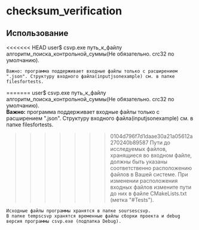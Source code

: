 # checksum_verification
## Использование  
<<<<<<< HEAD
	user$ csvp.exe путь_к_файлу алгоритм_поиска_контрольной_суммы(Не обязательно. crc32 по умолчанию). 
 
	Важно: программа поддерживает входные файлы только с расширением ".json". Структуру входного файла(inputjsonexample) см. в папке filesfortests.
=======
	user$ csvp.exe путь_к_файлу алгоритм_поиска_контрольной_суммы(Не обязательно. crc32 по умолчанию).  
	**Важно:** программа поддерживает входные файлы только с расширением ".json". Структуру входного файла(inputjsonexample) см. в папке filesfortests.
>>>>>>> 0104d796f7d1daae30a21a05612a270240b89587
	Пути до исследуемых файлов, хранящиеся во входном файле, должны быть указаны соответственно расположению файлов в Вашей системе. 
	При изменении расположения входных файлов измените пути до них в файле CMakeLists.txt (метка "#Tests").
	
	Исходные файлы программы хранятся в папке soursescsvp.
	В папке tempscsvp хранятся временные файлы сборки проекта и debug версия программы csvp.exe (подпапка Debug).